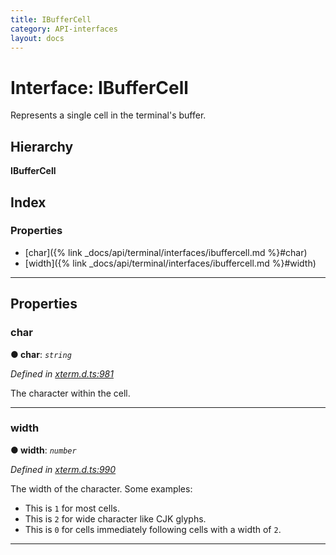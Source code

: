```yaml
---
title: IBufferCell
category: API-interfaces
layout: docs
---
```



# Interface: IBufferCell

Represents a single cell in the terminal's buffer.

## Hierarchy

**IBufferCell**

## Index

### Properties

* [char]({% link _docs/api/terminal/interfaces/ibuffercell.md %}#char)
* [width]({% link _docs/api/terminal/interfaces/ibuffercell.md %}#width)

---

## Properties

<a id="char"></a>

###  char

**● char**: *`string`*

*Defined in [xterm.d.ts:981](https://github.com/xtermjs/xterm.js/blob/4.2.0/typings/xterm.d.ts#L981)*

The character within the cell.

___
<a id="width"></a>

###  width

**● width**: *`number`*

*Defined in [xterm.d.ts:990](https://github.com/xtermjs/xterm.js/blob/4.2.0/typings/xterm.d.ts#L990)*

The width of the character. Some examples:

*   This is `1` for most cells.
*   This is `2` for wide character like CJK glyphs.
*   This is `0` for cells immediately following cells with a width of `2`.

___

